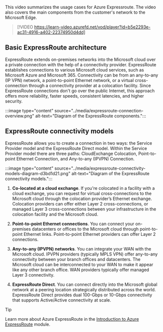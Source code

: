 
This video summarizes the usage cases for Azure Expressroute. The video also covers the main components from the customer's network to the Microsoft Edge. 

> [!VIDEO https://learn-video.azurefd.net/vod/player?id=b5e2293e-ac31-4916-a402-22374950d4dd]


## Basic ExpressRoute architecture

ExpressRoute extends on-premises networks into the Microsoft cloud over a private connection with the help of a connectivity provider. ExpressRoute establishes connections to various Microsoft cloud services, such as Microsoft Azure and Microsoft 365. Connectivity can be from an any-to-any (IP VPN) network, a point-to-point Ethernet network, or a virtual cross-connection through a connectivity provider at a colocation facility. Since ExpressRoute connections don't go over the public Internet, this approach offers more reliability, faster speeds, consistent latencies, and higher security.

:::image type="content" source="../media/expressroute-connection-overview.png" alt-text="Diagram of the ExpressRoute components.":::

## ExpressRoute connectivity models

ExpressRoute allows you to create a connection in two ways: the Service Provider model and the ExpressRoute Direct model. Within the Service Provider model there are three paths:  CloudExchange Colocation, Point-to-point Ethernet Connection, and Any-to-any (IPVPN) Connection. 

:::image type="content" source="../media/expressroute-connectivity-models-diagram-d3bd1d21.png" alt-text="Diagram of the ExpressRoute connectivity models.":::

1. **Co-located at a cloud exchange**. If you're colocated in a facility with a cloud exchange, you can request for virtual cross-connections to the Microsoft cloud through the colocation provider’s Ethernet exchange. Colocation providers can offer either Layer 2 cross-connections, or managed Layer 3 cross-connections between your infrastructure in the colocation facility and the Microsoft cloud.

2. **Point-to-point Ethernet connections**. You can connect your on-premises datacenters or offices to the Microsoft cloud through point-to-point Ethernet links. Point-to-point Ethernet providers can offer Layer 2 connections.

3. **Any-to-any (IPVPN) networks**. You can integrate your WAN with the Microsoft cloud. IPVPN providers (typically MPLS VPN) offer any-to-any connectivity between your branch offices and datacenters. The Microsoft cloud can be interconnected to your WAN to make it appear like any other branch office. WAN providers typically offer managed Layer 3 connectivity.

4. **ExpressRoute Direct**. You can connect directly into the Microsoft global network at a peering location strategically distributed across the world. ExpressRoute Direct provides dual 100-Gbps or 10-Gbps connectivity that supports Active/Active connectivity at scale.


> [!TIP]
> Learn more about Azure ExpressRoute in the [Introduction to Azure ExpressRoute](/training/modules/intro-to-azure-expressroute/) module.